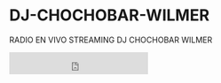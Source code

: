 # DJ-CHOCHOBAR-WILMER
RADIO EN VIVO STREAMING DJ CHOCHOBAR WILMER 

<!-- Inicio. radio hosting USAstreams.com html5 player -->
<!-- Licencia: GRATIS-XDF4543ERF -->
<iframe name="contenedorPlayer" class="cuadroBordeado" allow="autoplay" width="250px" height="40px" marginwidth=0 marginheight=0 hspace=0 vspace=0 frameborder=0 scrolling=no  src="https://cp.usastreams.com/html5PlayerGratis.aspx?stream=http://stream.zeno.fm/tbkqpqn3enruv&fondo=05&formato=mpeg&color=11&titulo=2&autoStart=1&vol=5&nombre=DJ+CHOCHOBAR+WILMER"></iframe>
<!-- En players responsive puede modificar el weight a sus necesidades, Por favor no modifique el resto del codigo para poder seguir ofreciendo este servicio gratis  -->
<!-- Fin. USAstreams.com html5 player -->
